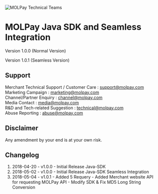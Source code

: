 ![MOLPay Technical Teams](https://github.com/MOLPay/Prestashop_Plugin/wiki/images/molpay-developer.jpg)
# MOLPay Java SDK and Seamless Integration

Version 1.0.0 (Normal Version)

Version 1.0.1 (Seamless Version)


Support
-------

Merchant Technical Support / Customer Care : support@molpay.com <br>
Marketing Campaign : marketing@molpay.com <br>
Channel/Partner Enquiry : channel@molpay.com <br>
Media Contact : media@molpay.com <br>
R&D and Tech-related Suggestion : technical@molpay.com <br>
Abuse Reporting : abuse@molpay.com

Disclaimer
----------
Any amendment by your end is at your own risk.

Changelog
----------
1. 2018-04-20 - v1.0.0 - Initial Release Java-SDK
1. 2018-05-02 - v1.0.0 - Initial Release Java-SDK Seamless Integration
2. 2018-05-04 - v1.0.1 - Added 5 Requery 
                       - Added Merchant website API for requesting MOLPay API
                       - Modify SDK & Fix MD5 Long String Conversion



